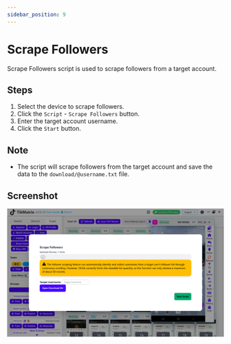 ```yaml
---
sidebar_position: 9
---
```


# Scrape Followers

Scrape Followers script is used to scrape followers from a target account.

## Steps

1. Select the device to scrape followers.
2. Click the `Script` - `Scrape Followers` button.
3. Enter the target account username.
4. Click the `Start` button.

## Note

* The script will scrape followers from the target account and save the data to the `download/@username.txt` file.

## Screenshot

![Scrape Followers](../img/scrape-followers.png)
